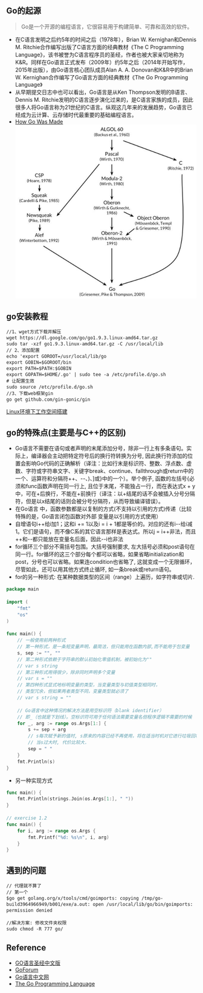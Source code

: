 
## Go的起源
> Go是一个开源的编程语言，它很容易用于构建简单、可靠和高效的软件。
* 在C语言发明之后约5年的时间之后（1978年），Brian W. Kernighan和Dennis M. Ritchie合作编写出版了C语言方面的经典教材《The C Programming Language》，该书被誉为C语言程序员的圣经，作者也被大家亲切地称为K&R。同样在Go语言正式发布（2009年）约5年之后（2014年开始写作，2015年出版），由Go语言核心团队成员Alan A. A. Donovan和K&R中的Brian W. Kernighan合作编写了Go语言方面的经典教材《The Go Programming Language》
* 从早期提交日志中也可以看出，Go语言是从Ken Thompson发明的B语言、Dennis M. Ritchie发明的C语言逐步演化过来的，是C语言家族的成员，因此很多人将Go语言称为21世纪的C语言。纵观这几年来的发展趋势，Go语言已经成为云计算、云存储时代最重要的基础编程语言。
* [How Go Was Made](https://talks.golang.org/2015/how-go-was-made.slide)
![Go语言的起源](https://github.com/zpeng1997/gitNote/blob/master/Picture/Go语言的起源.png)

## go安装教程
```
//1、wget方式下载并解压
wget https://dl.google.com/go/go1.9.3.linux-amd64.tar.gz
sudo tar -xzf go1.9.3.linux-amd64.tar.gz -C /usr/local/lib
// 2、添加配置
echo 'export GOROOT=/usr/local/lib/go
export GOBIN=$GOROOT/bin
export PATH=$PATH:$GOBIN
export GOPATH=$HOME/.go' | sudo tee -a /etc/profile.d/go.sh
# 让配置生效
sudo source /etc/profile.d/go.sh
//3、下载web框架gin
go get github.com/gin-gonic/gin
```
[Linux环境下工作空间搭建](https://www.cnblogs.com/qtiger/p/14062129.html)

## go的特殊点(主要是与C++的区别)
* Go语言不需要在语句或者声明的末尾添加分号，除非一行上有多条语句。实际上，编译器会主动把特定符号后的换行符转换为分号, 因此换行符添加的位置会影响Go代码的正确解析（译注：比如行末是标识符、整数、浮点数、虚数、字符或字符串文字、关键字break、continue、fallthrough或return中的一个、运算符和分隔符++、--、)、]或}中的一个）。举个例子, 函数的左括号{必须和func函数声明在同一行上, 且位于末尾，不能独占一行，而在表达式x + y中，可在+后换行，不能在+前换行（译注：以+结尾的话不会被插入分号分隔符，但是以x结尾的话则会被分号分隔符，从而导致编译错误）。
* 在Go语⾔ 中，函数参数都是以复制的⽅式(不⽀持以引⽤的⽅式)传递（⽐较特殊的是，Go语⾔闭包函数对外部 变量是以引⽤的⽅式使⽤）
* 自增语句i++给i加1；这和i += 1以及i = i + 1都是等价的。对应的还有i--给i减1。它们是语句，而不像C系的其它语言那样是表达式。所以j = i++非法，而且++和--都只能放在变量名后面，因此--i也非法
* for循环三个部分不需括号包围。大括号强制要求, 左大括号必须和post语句在同一行。for循环的这三个部分每个都可以省略，如果省略initialization和post，分号也可以省略。如果连condition也省略了, 这就变成一个无限循环，尽管如此，还可以用其他方式终止循环, 如一条break或return语句。
* for的另一种形式: 在某种数据类型的区间（range）上遍历，如字符串或切片.
```go
package main

import (
    "fmt"
    "os"
)

func main() {
    // 一般使用前两种形式
    // 第一种形式，是一条短变量声明，最简洁，但只能用在函数内部,而不能用于包变量
    s, sep := "", ""
    // 第二种形式依赖于字符串的默认初始化零值机制，被初始化为""
    // var s string
    // 第三种形式用得很少，除非同时声明多个变量
    // var s = ""
    // 第四种形式显式地标明变量的类型，当变量类型与初值类型相同时，
    // 类型冗余，但如果两者类型不同，变量类型就必须了
    // var s string = ""

    // Go语言中这种情况的解决方法是用空标识符（blank identifier）
    // 即_（也就是下划线）。空标识符可用于任何语法需要变量名但程序逻辑不需要的时候
    for _, arg := range os.Args[1:] {
        s += sep + arg
        // s每次赋予新的值时, s原来的内容已经不再使用，将在适当时机对它进行垃圾回收
        // 当s过大时, 代价比较大.
        sep = " "
    }
    fmt.Println(s)
}
```
* 另一种实现方式
```go
func main() {
    fmt.Println(strings.Join(os.Args[1:], " "))
}

// exercise 1.2
func main() {
	for i, arg := range os.Args {
		fmt.Printf("%d: %s\n", i, arg)
	}
}
```

## 遇到的问题
```
// 代理就不算了
// 第一个
$go get golang.org/x/tools/cmd/goimports: copying /tmp/go-build3964966949/b001/exe/a.out: open /usr/local/lib/go/bin/goimports: permission denied

//解决方案: 修改文件夹权限
sudo chmod -R 777 go/

```


## Reference
* [GO语言圣经中文版](https://docs.hacknode.org/gopl-zh/)
* [GoForum](https://forum.golangbridge.org/)
* [Go语言中文网](https://studygolang.com/)
* [The Go Programming Language](http://www.gopl.io/)